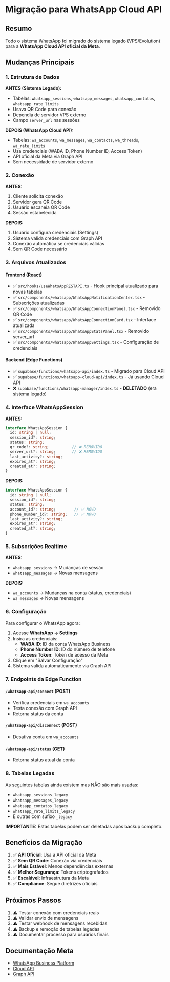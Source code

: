 # Migração para WhatsApp Cloud API

## Resumo
Todo o sistema WhatsApp foi migrado do sistema legado (VPS/Evolution) para a **WhatsApp Cloud API oficial da Meta**.

## Mudanças Principais

### 1. Estrutura de Dados
**ANTES (Sistema Legado):**
- Tabelas: `whatsapp_sessions`, `whatsapp_messages`, `whatsapp_contatos`, `whatsapp_rate_limits`
- Usava QR Code para conexão
- Dependia de servidor VPS externo
- Campo `server_url` nas sessões

**DEPOIS (WhatsApp Cloud API):**
- Tabelas: `wa_accounts`, `wa_messages`, `wa_contacts`, `wa_threads`, `wa_rate_limits`
- Usa credenciais (WABA ID, Phone Number ID, Access Token)
- API oficial da Meta via Graph API
- Sem necessidade de servidor externo

### 2. Conexão
**ANTES:**
1. Cliente solicita conexão
2. Servidor gera QR Code
3. Usuário escaneia QR Code
4. Sessão estabelecida

**DEPOIS:**
1. Usuário configura credenciais (Settings)
2. Sistema valida credenciais com Graph API
3. Conexão automática se credenciais válidas
4. Sem QR Code necessário

### 3. Arquivos Atualizados

#### Frontend (React)
- ✅ `src/hooks/useWhatsAppRESTAPI.ts` - Hook principal atualizado para novas tabelas
- ✅ `src/components/whatsapp/WhatsAppNotificationCenter.tsx` - Subscrições atualizadas
- ✅ `src/components/whatsapp/WhatsAppConnectionPanel.tsx` - Removido QR Code
- ✅ `src/components/whatsapp/WhatsAppConnectionCard.tsx` - Interface atualizada
- ✅ `src/components/whatsapp/WhatsAppStatsPanel.tsx` - Removido server_url
- ✅ `src/components/whatsapp/WhatsAppSettings.tsx` - Configuração de credenciais

#### Backend (Edge Functions)
- ✅ `supabase/functions/whatsapp-api/index.ts` - Migrado para Cloud API
- ✅ `supabase/functions/whatsapp-cloud-api/index.ts` - Já usando Cloud API
- ❌ `supabase/functions/whatsapp-manager/index.ts` - **DELETADO** (era sistema legado)

### 4. Interface WhatsAppSession

**ANTES:**
```typescript
interface WhatsAppSession {
  id: string | null;
  session_id?: string;
  status: string;
  qr_code?: string;          // ❌ REMOVIDO
  server_url?: string;       // ❌ REMOVIDO
  last_activity?: string;
  expires_at?: string;
  created_at?: string;
}
```

**DEPOIS:**
```typescript
interface WhatsAppSession {
  id: string | null;
  session_id?: string;
  status: string;
  account_id?: string;        // ✅ NOVO
  phone_number_id?: string;   // ✅ NOVO
  last_activity?: string;
  expires_at?: string;
  created_at?: string;
}
```

### 5. Subscrições Realtime

**ANTES:**
- `whatsapp_sessions` → Mudanças de sessão
- `whatsapp_messages` → Novas mensagens

**DEPOIS:**
- `wa_accounts` → Mudanças na conta (status, credenciais)
- `wa_messages` → Novas mensagens

### 6. Configuração

Para configurar o WhatsApp agora:

1. Acesse **WhatsApp → Settings**
2. Insira as credenciais:
   - **WABA ID**: ID da conta WhatsApp Business
   - **Phone Number ID**: ID do número de telefone
   - **Access Token**: Token de acesso da Meta
3. Clique em "Salvar Configuração"
4. Sistema valida automaticamente via Graph API

### 7. Endpoints da Edge Function

#### `/whatsapp-api/connect` (POST)
- Verifica credenciais em `wa_accounts`
- Testa conexão com Graph API
- Retorna status da conta

#### `/whatsapp-api/disconnect` (POST)
- Desativa conta em `wa_accounts`

#### `/whatsapp-api/status` (GET)
- Retorna status atual da conta

### 8. Tabelas Legadas

As seguintes tabelas ainda existem mas NÃO são mais usadas:
- `whatsapp_sessions_legacy`
- `whatsapp_messages_legacy`
- `whatsapp_contatos_legacy`
- `whatsapp_rate_limits_legacy`
- E outras com sufixo `_legacy`

**IMPORTANTE:** Estas tabelas podem ser deletadas após backup completo.

## Benefícios da Migração

1. ✅ **API Oficial**: Usa a API oficial da Meta
2. ✅ **Sem QR Code**: Conexão via credenciais
3. ✅ **Mais Estável**: Menos dependências externas
4. ✅ **Melhor Segurança**: Tokens criptografados
5. ✅ **Escalável**: Infraestrutura da Meta
6. ✅ **Compliance**: Segue diretrizes oficiais

## Próximos Passos

1. ⚠️ Testar conexão com credenciais reais
2. ⚠️ Validar envio de mensagens
3. ⚠️ Testar webhook de mensagens recebidas
4. ⚠️ Backup e remoção de tabelas legadas
5. ⚠️ Documentar processo para usuários finais

## Documentação Meta

- [WhatsApp Business Platform](https://developers.facebook.com/docs/whatsapp)
- [Cloud API](https://developers.facebook.com/docs/whatsapp/cloud-api)
- [Graph API](https://developers.facebook.com/docs/graph-api)
